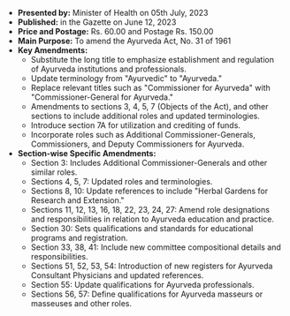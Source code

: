 - **Presented by:** Minister of Health on 05th July, 2023
- **Published:** in the Gazette on June 12, 2023
- **Price and Postage:** Rs. 60.00 and Postage Rs. 150.00
- **Main Purpose:** To amend the Ayurveda Act, No. 31 of 1961
- **Key Amendments:**
  - Substitute the long title to emphasize establishment and regulation of Ayurveda institutions and professionals.
  - Update terminology from "Ayurvedic" to "Ayurveda."
  - Replace relevant titles such as "Commissioner for Ayurveda" with "Commissioner-General for Ayurveda."
  - Amendments to sections 3, 4, 5, 7 (Objects of the Act), and other sections to include additional roles and updated terminologies.
  - Introduce section 7A for utilization and crediting of funds.
  - Incorporate roles such as Additional Commissioner-Generals, Commissioners, and Deputy Commissioners for Ayurveda.
- **Section-wise Specific Amendments:**
  - Section 3: Includes Additional Commissioner-Generals and other similar roles.
  - Sections 4, 5, 7: Updated roles and terminologies.
  - Sections 8, 10: Update references to include "Herbal Gardens for Research and Extension."
  - Sections 11, 12, 13, 16, 18, 22, 23, 24, 27: Amend role designations and responsibilities in relation to Ayurveda education and practice.
  - Section 30: Sets qualifications and standards for educational programs and registration.
  - Section 33, 38, 41: Include new committee compositional details and responsibilities.
  - Sections 51, 52, 53, 54: Introduction of new registers for Ayurveda Consultant Physicians and updated references.
  - Section 55: Update qualifications for Ayurveda professionals.
  - Sections 56, 57: Define qualifications for Ayurveda masseurs or masseuses and other roles.